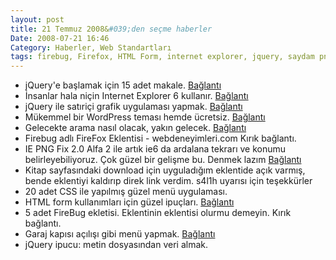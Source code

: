 ```yaml
---
layout: post
title: 21 Temmuz 2008&#039;den seçme haberler
Date: 2008-07-21 16:46
Category: Haberler, Web Standartları
tags: firebug, Firefox, HTML Form, internet explorer, jquery, saydam png, sorun, transparent png, WordPress
---
```


-   jQuery'e başlamak için 15 adet makale. [Bağlantı][]
-   İnsanlar hala niçin Internet Explorer 6 kullanır. [Bağlantı][1]
-   jQuery ile satıriçi grafik uygulaması yapmak. [Bağlantı][2]
-   Mükemmel bir WordPress teması hemde ücretsiz. [Bağlantı][3]
-   Gelecekte arama nasıl olacak, yakın gelecek. [Bağlantı][4]
-   Firebug adlı FireFox Eklentisi - webdeneyimleri.com Kırık bağlantı.
-   IE PNG Fix 2.0 Alfa 2 ile artık ie6 da ardalana tekrarı ve konumu
    belirleyebiliyoruz. Çok güzel bir gelişme bu. Denmek lazım
    [Bağlantı][6]
-   Kitap sayfasındaki download için uyguladığım eklentide açık varmış,
    bende eklentiyi kaldırıp direk link verdim. s4l1h uyarısı için
    teşekkürler
-   20 adet CSS ile yapılmış güzel menü uygulaması.
-   HTML form kullanımları için güzel ipuçları. [Bağlantı][8]
-   5 adet FireBug ekletisi. Eklentinin eklentisi olurmu demeyin.
    Kırık bağlantı.
-   Garaj kapısı açılışı gibi menü yapmak. [Bağlantı][10]
-   jQuery ipucu: metin dosyasından veri almak.


  [Bağlantı]: http://nettuts.com/javascript-ajax/15-resources-to-get-you-started-with-jquery-from-scratch/
    "jQuery"
  [1]: http://css-tricks.com/why-people-still-use-ie-6/ "ie6"
  [2]: http://omnipotent.net/jquery.sparkline/#examples
    "satıriçi grafik"
  [3]: http://www.smashingmagazine.com/2008/07/16/wordpress-fun-a-free-wordpress-theme/
    "ücretsiz wordpress"
  [4]: http://www.techcrunch.com/2008/07/16/is-this-the-future-of-search/
  [6]: http://www.twinhelix.com/css/iepngfix/ "ie png fix"
  [8]: http://woork.blogspot.com/2008/07/useful-tips-to-enrich-your-html-forms.html
    "Form ipuçları"
  [10]: http://css-tricks.com/garage-door-style-menu-using-animated-background-images-with-jquery/
    "Garaj kapısı açılışı"